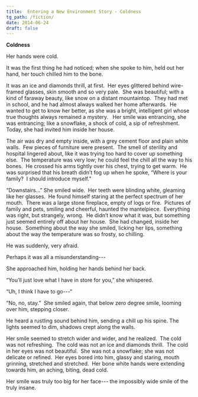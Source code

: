 ```yaml
---
title:  Entering a New Environment Story - Coldness  
tg_path: /fiction/
date: 2014-06-24
draft: false
---
```

**Coldness**

Her hands were cold.

It was the first thing he had noticed; when she spoke to him, held out her hand, her touch chilled him to the bone.

It was an ice and diamonds thrill, at first.  Her eyes glittered behind wire-framed glasses, skin smooth and so very pale.  She was beautiful; with a kind of faraway beauty, like snow on a distant mountaintop.  They had met in school, and he had almost always walked her home afterwards.  He wanted to get to know her better, as she was a bright, intelligent girl whose true thoughts always remained a mystery.   Her smile was entrancing, she was entrancing; like a snowflake, a shock of cold, a sip of refreshment.  Today, she had invited him inside her house.

The air was dry and empty inside, with a grey cement floor and plain white walls.  Few pieces of furniture were present.  The smell of sterility and hospital lingered about, like it was trying too hard to cover up something else.  The temperature was very low; he could feel the chill all the way to his bones.  He crossed his arms tightly over his chest, trying to get warm.  He was surprised that his breath didn’t fog up when he spoke, “Where is your family?  I should introduce myself.”

“Downstairs…” She smiled wide.  Her teeth were blinding white, gleaming like her glasses.  He found himself staring at the perfect spectrum of her mouth.  There was a large stone fireplace, empty of logs or fire.  Pictures of family and pets, smiling and cheerful, haunted the mantelpiece.  Everything was right, but strangely, wrong.  He didn’t know what it was, but something just seemed entirely off about her house.  She had changed, inside her house.  Something about the way she smiled, licking her lips, something about the way the temperature was so frosty, so chilling.

He was suddenly, very afraid.

Perhaps it was all a misunderstanding---

She approached him, holding her hands behind her back.

“You’ll just love what I have in store for you,” she whispered.

“Uh, I think I have to go---“

“No, no, stay.”  She smiled again, that below zero degree smile, looming over him, stepping closer.

He heard a rustling sound behind him, sending a chill up his spine. The lights seemed to dim, shadows crept along the walls.

Her smile seemed to stretch wider and wider, and he realized.  The cold was not refreshing.  The cold was not an ice and diamonds thrill.  The cold in her eyes was not beautiful.  She was not a snowflake; she was not delicate or refined.  Her eyes bored into him, glassy and staring, mouth grinning, stretched and stretched.  Her bone white hands were extending towards him, an aching, biting, dead cold.



Her smile was truly too big for her face--- the impossibly wide smile of the truly insane.
